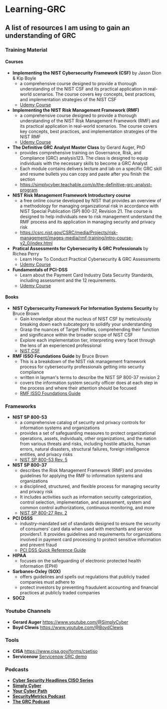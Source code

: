 # Learning-GRC
## A list of resources I am using to gain an understanding of GRC
### Training Material
#### Courses
- **Implementing the NIST Cybersecurity Framework (CSF)** by Jason Dion & Kip Boyle
  - a comprehensive course designed to provide a thorough understanding of the NIST CSF and its practical application in real-world scenarios. The course covers key concepts, best practices, and implementation strategies of the NIST CSF
  - [Udemy Course](https://www.udemy.com/course/nist-cybersecurity-framework/)
- **Implementing the NIST Risk Management Framework (RMF)**
  -  a comprehensive course designed to provide a thorough understanding of the NIST Risk Management Framework (RMF) and its practical application in real-world scenarios. The course covers key concepts, best practices, and implementation strategies of the NIST RMF
  - [Udemy Course](https://www.udemy.com/course/nist-risk-management-framework/)
- **The Definitive GRC Analyst Master Class** by Gerard Auger, PhD
   -  provides comprehensive training on Governance, Risk, and Compliance (GRC) analysis123. The class is designed to equip individuals with the necessary skills to become a GRC Analyst
   -  Each module contains delivers lecture and lab on a specific GRC skill and resume bullets you can copy and paste after you finish the section
   - https://simplycyber.teachable.com/p/the-definitive-grc-analyst-program
- **NIST Risk Management Framework Introductory course**
  - a free online course developed by NIST that provides an overview of a methodology for managing organizational risk in accordance with NIST Special Publication (SP) 800-37, Revision 21. The course is designed to help individuals new to risk management understand the RMF process and its application in managing security and privacy risk
  - https://csrc.nist.gov/CSRC/media/Projects/risk-management/images-media/rmf-training/intro-course-v2_0/index.html
- **Pratical Assessments for Cybersecurity & GRC Professionals** by Richea Perry
  - Learn How To Conduct Practical Cybersecurity & GRC Assessments
  -  [Udemy Course](https://www.udemy.com/course/practical-assessments-for-cybersecurity-grc-professionals/)
- **Fundamentals of PCI-DSS**
  - Learn  about the Payment Card Industry Data Security Standards, including assessment and the 12 requirements.
  - [Udemy Course](https://www.udemy.com/course/fundamentals-pci-dss/?kw=fundamental+pci&src=sac)
#### Books
- **NIST Cybersecurity Framework For Information Systems Security** by Bruce Brown
  -   Gain knowledge about the nucleus of NIST CSF by meticulously breaking down each subcategory to solidify your understanding
  -   Grasp the nuances of Target Profiles, comprehending their function and significance within the broader scope of NIST CSF
  -   Explore each implementation tier, interpreting every facet through the lens of an experienced professional
  -  [NIST CSF](https://www.amazon.com/Cybersecurity-Framework-Information-Systems-Security/dp/B0C8QLP1PL/ref=asc_df_B0C8QLP1PL?tag=bingshoppinga-20&linkCode=df0&hvadid=80195816498319&hvnetw=o&hvqmt=e&hvbmt=be&hvdev=c&hvlocint=&hvlocphy=&hvtargid=pla-4583795282331350&psc=1)
-  **RMF ISSO Foundations Guide** by Bruce Brown
   -  This is a breakdown of the NIST risk management framework process for cybersecurity professionals getting into security compliance
   -  written in layman's terms to describe the NIST SP 800-37 revision 2
   -  covers the information system security officer does at each step in the process and where their attention should be focused
   -  [RMF ISSO Foundations Guide](https://www.amazon.com/RMF-ISSO-Foundations-Cybersecurity-Professionals/dp/B0B2J881KF/ref=pd_bxgy_img_sccl_2/143-0407581-0297234?pd_rd_w=X6V2S&content-id=amzn1.sym.26a5c67f-1a30-486b-bb90-b523ad38d5a0&pf_rd_p=26a5c67f-1a30-486b-bb90-b523ad38d5a0&pf_rd_r=K1BRGXXGC67CVX1NNX9B&pd_rd_wg=dC9uy&pd_rd_r=b4d88640-4d14-46af-8639-636d684a60f2&pd_rd_i=B0B2J881KF&psc=1)
### Frameworks
- **NIST SP 800-53** 
  - a comprehensive catalog of security and privacy controls for information systems and organizations
  - provides a set of safeguarding measures to protect organizational operations, assets, individuals, other organizations, and the nation from various threats and risks, including hostile attacks, human errors, natural disasters, structural failures, foreign intelligence entities, and privacy risks
  - [NIST SP 800-53 Rev. 5](https://csrc.nist.gov/pubs/sp/800/53/r5/upd1/final)
- **NIST SP 800-37**
  - describes the Risk Management Framework (RMF) and provides guidelines for applying the RMF to information systems and organizations
  - a disciplined, structured, and flexible process for managing security and privacy risk
  - It includes activities such as information security categorization, control selection, implementation, and assessment, system and common control authorizations, continuous monitoring, and more
  - [NIST SP 800-27 Rev. 2](https://csrc.nist.gov/pubs/sp/800/37/r2/final)
- **PCI DSSS**
  - industry-mandated set of standards designed to ensure the security of consumers’ card data when used with merchants and service providers1. It provides guidelines and requirements for organizations involved in payment card processing to protect sensitive information and prevent fraud
  - [PCI DSS Quick Reference Guide](https://listings.pcisecuritystandards.org/documents/PCI_DSS-QRG-v3_2_1.pdf)
- **HIPAA**
  - focuses on the safeguarding of electronic protected health information (EPHI)
- **Sarbanes-Oxley (SOX)**
  - offers guidelines and spells out regulations that publicly traded companies must adhere to
  - protect investors by preventing fraudulent accounting and financial practices at publicly traded companies 
- **SOC2**
### Youtube Channels
- **Gerard Auger** https://www.youtube.com/@SimplyCyber
- **Boyd Clewis**  https://www.youtube.com/@BoydClewis
### Tools
- **CISA** https://www.cisa.gov/forms/csetiso
- **Servicenow** [Servicenow GRC demo](https://www.servicenow.com/lpdem/demonow-grc.html?campid=83291&cid=p:risk:dg:allterms:prsp:exa:NoEngine_Global_PRSP_GRCDemoTestPage_General_V2:global:all&s_kwcid=AL!11692!3!!e!!o!!servicenow%20grc&ds_c=BING_AMS_All_EN_DEMANDGEN_RISK_PRSP_Brand_EXA_Top-Res&cmcid=71700000097385150&ds_ag=ServiceNow+GRC_EXA-Top&cmpid=58700007918845315&ds_kids=p71995846951&gclid=26266bf4b1721cb6b9ad0efee0885c72&gclsrc=3p.ds&msclkid=26266bf4b1721cb6b9ad0efee0885c72&utm_source=bing&utm_medium=cpc&utm_campaign=BING_AMS_All_EN_DEMANDGEN_RISK_PRSP_Brand_EXA_Top-Res&utm_term=servicenow%20grc&utm_content=ServiceNow%20GRC_EXA-Top)
### Podcasts
- [**Cyber Security Headlines CISO Series**](https://cisoseries.com/category/podcast/cyber-security-headlines/)
- [**Simply Cyber**](https://www.simplycyber.io/podcast)
- [**Your Cyber Path**](https://www.yourcyberpath.com/podcasts/)
- [**SecurityMetrics Podcast**](https://www.securitymetrics.com/learn/podcast)
- [**The GRC Podcast**](https://www.thegrcpodcast.com/episodes)
